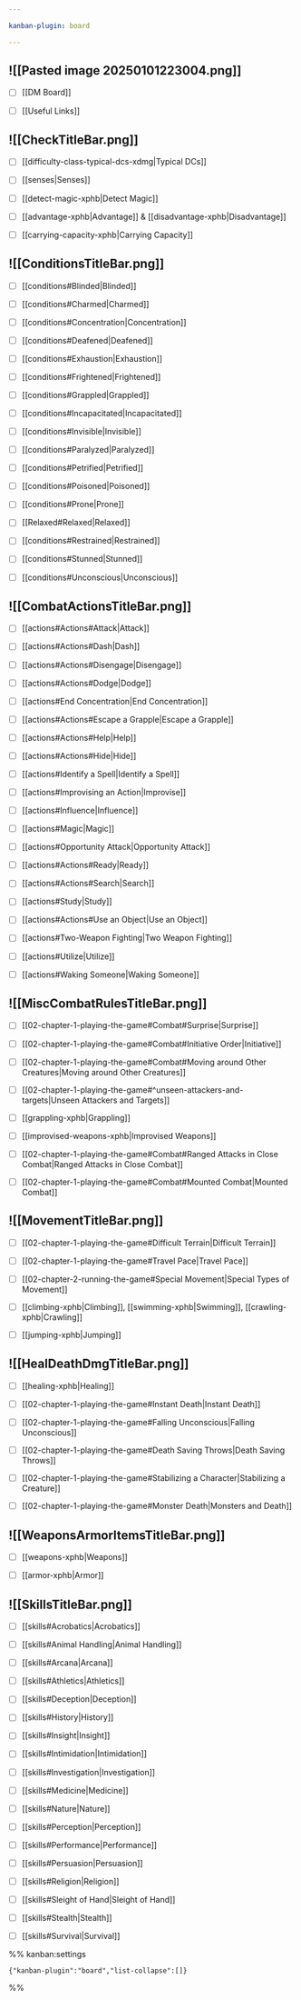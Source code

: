 ```yaml
---

kanban-plugin: board

---
```


## ![[Pasted image 20250101223004.png]]

- [ ] [[DM Board]]
- [ ] [[Useful Links]]


## ![[CheckTitleBar.png]]

- [ ] [[difficulty-class-typical-dcs-xdmg|Typical DCs]]
- [ ] [[senses|Senses]]
- [ ] [[detect-magic-xphb|Detect Magic]]
- [ ] [[advantage-xphb|Advantage]] & [[disadvantage-xphb|Disadvantage]]
- [ ] [[carrying-capacity-xphb|Carrying Capacity]]


## ![[ConditionsTitleBar.png]]

- [ ] [[conditions#Blinded|Blinded]]
- [ ] [[conditions#Charmed|Charmed]]
- [ ] [[conditions#Concentration|Concentration]]
- [ ] [[conditions#Deafened|Deafened]]
- [ ] [[conditions#Exhaustion|Exhaustion]]
- [ ] [[conditions#Frightened|Frightened]]
- [ ] [[conditions#Grappled|Grappled]]
- [ ] [[conditions#Incapacitated|Incapacitated]]
- [ ] [[conditions#Invisible|Invisible]]
- [ ] [[conditions#Paralyzed|Paralyzed]]
- [ ] [[conditions#Petrified|Petrified]]
- [ ] [[conditions#Poisoned|Poisoned]]
- [ ] [[conditions#Prone|Prone]]
- [ ] [[Relaxed#Relaxed|Relaxed]]
- [ ] [[conditions#Restrained|Restrained]]
- [ ] [[conditions#Stunned|Stunned]]
- [ ] [[conditions#Unconscious|Unconscious]]


## ![[CombatActionsTitleBar.png]]

- [ ] [[actions#Actions#Attack|Attack]]
- [ ] [[actions#Actions#Dash|Dash]]
- [ ] [[actions#Actions#Disengage|Disengage]]
- [ ] [[actions#Actions#Dodge|Dodge]]
- [ ] [[actions#End Concentration|End Concentration]]
- [ ] [[actions#Actions#Escape a Grapple|Escape a Grapple]]
- [ ] [[actions#Actions#Help|Help]]
- [ ] [[actions#Actions#Hide|Hide]]
- [ ] [[actions#Identify a Spell|Identify a Spell]]
- [ ] [[actions#Improvising an Action|Improvise]]
- [ ] [[actions#Influence|Influence]]
- [ ] [[actions#Magic|Magic]]
- [ ] [[actions#Opportunity Attack|Opportunity Attack]]
- [ ] [[actions#Actions#Ready|Ready]]
- [ ] [[actions#Actions#Search|Search]]
- [ ] [[actions#Study|Study]]
- [ ] [[actions#Actions#Use an Object|Use an Object]]
- [ ] [[actions#Two-Weapon Fighting|Two Weapon Fighting]]
- [ ] [[actions#Utilize|Utilize]]
- [ ] [[actions#Waking Someone|Waking Someone]]


## ![[MiscCombatRulesTitleBar.png]]

- [ ] [[02-chapter-1-playing-the-game#Combat#Surprise|Surprise]]
- [ ] [[02-chapter-1-playing-the-game#Combat#Initiative Order|Initiative]]
- [ ] [[02-chapter-1-playing-the-game#Combat#Moving around Other Creatures|Moving around Other Creatures]]
- [ ] [[02-chapter-1-playing-the-game#^unseen-attackers-and-targets|Unseen Attackers and Targets]]
- [ ] [[grappling-xphb|Grappling]]
- [ ] [[improvised-weapons-xphb|Improvised Weapons]]
- [ ] [[02-chapter-1-playing-the-game#Combat#Ranged Attacks in Close Combat|Ranged Attacks in Close Combat]]
- [ ] [[02-chapter-1-playing-the-game#Combat#Mounted Combat|Mounted Combat]]


## ![[MovementTitleBar.png]]

- [ ] [[02-chapter-1-playing-the-game#Difficult Terrain|Difficult Terrain]]
- [ ] [[02-chapter-1-playing-the-game#Travel Pace|Travel Pace]]
- [ ] [[02-chapter-2-running-the-game#Special Movement|Special Types of Movement]]
- [ ] [[climbing-xphb|Climbing]], [[swimming-xphb|Swimming]], [[crawling-xphb|Crawling]]
- [ ] [[jumping-xphb|Jumping]]


## ![[HealDeathDmgTitleBar.png]]

- [ ] [[healing-xphb|Healing]]
- [ ] [[02-chapter-1-playing-the-game#Instant Death|Instant Death]]
- [ ] [[02-chapter-1-playing-the-game#Falling Unconscious|Falling Unconscious]]
- [ ] [[02-chapter-1-playing-the-game#Death Saving Throws|Death Saving Throws]]
- [ ] [[02-chapter-1-playing-the-game#Stabilizing a Character|Stabilizing a Creature]]
- [ ] [[02-chapter-1-playing-the-game#Monster Death|Monsters and Death]]


## ![[WeaponsArmorItemsTitleBar.png]]

- [ ] [[weapons-xphb|Weapons]]
- [ ] [[armor-xphb|Armor]]


## ![[SkillsTitleBar.png]]

- [ ] [[skills#Acrobatics|Acrobatics]]
- [ ] [[skills#Animal Handling|Animal Handling]]
- [ ] [[skills#Arcana|Arcana]]
- [ ] [[skills#Athletics|Athletics]]
- [ ] [[skills#Deception|Deception]]
- [ ] [[skills#History|History]]
- [ ] [[skills#Insight|Insight]]
- [ ] [[skills#Intimidation|Intimidation]]
- [ ] [[skills#Investigation|Investigation]]
- [ ] [[skills#Medicine|Medicine]]
- [ ] [[skills#Nature|Nature]]
- [ ] [[skills#Perception|Perception]]
- [ ] [[skills#Performance|Performance]]
- [ ] [[skills#Persuasion|Persuasion]]
- [ ] [[skills#Religion|Religion]]
- [ ] [[skills#Sleight of Hand|Sleight of Hand]]
- [ ] [[skills#Stealth|Stealth]]
- [ ] [[skills#Survival|Survival]]




%% kanban:settings
```
{"kanban-plugin":"board","list-collapse":[]}
```
%%